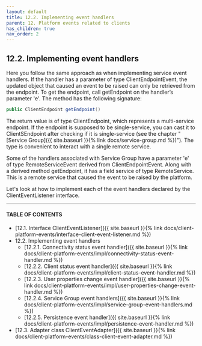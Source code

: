 ```yaml
---
layout: default
title: 12.2. Implementing event handlers
parent: 12. Platform events related to clients
has_children: true
nav_order: 2
---
```


## 12.2. Implementing event handlers

Here you follow the same approach as when implementing service event handlers. If the handler has a parameter of type <span class="datatype">ClientEndpointEvent</span>, the updated object that caused an event to be raised can only be retrieved from the endpoint. To get the endpoint, call <span class="method">getEndpoint</span> on the handler’s parameter 'e'. The method has the following signature:
```java
public ClientEndpoint getEndpoint()
```
The return value is of type <span class="datatype">ClientEndpoint</span>, which represents a multi-service endpoint. If the endpoint is supposed to be single-service, you can cast it to <span class="datatype">ClientSEndpoint</span> after checking if it is single-service (see the chapter "[Service Group]({{ site.baseurl }}{% link docs/service-group.md %})"). The type is convenient to interact with a single remote service.  

Some of the handlers associated with Service Group have a parameter 'e' of type <span class="datatype">RemoteServiceEvent</span> derived from <span class="datatype">ClientEndpointEvent</span>. Along with a derived method <span class="method">getEndpoint</span>, it has a field service of type <span class="datatype">RemoteService</span>. This is a remote service that caused the event to be raised by the platform.  

Let's look at how to implement each of the event handlers declared by the <span class="datatype">ClientEventListener</span> interface.

---
#### TABLE OF CONTENTS
* [12.1. Interface ClientEventListener]({{ site.baseurl }}{% link docs/client-platform-events/interface-client-event-listener.md %})
* 12.2. Implementing event handlers
    * [12.2.1. Connectivity status event handler]({{ site.baseurl }}{% link docs/client-platform-events/impl/connectivity-status-event-handler.md %})
    * [12.2.2. Client status event handler]({{ site.baseurl }}{% link docs/client-platform-events/impl/client-status-event-handler.md %})
    * [12.2.3. User properties change event handler]({{ site.baseurl }}{% link docs/client-platform-events/impl/user-properties-change-event-handler.md %})
    * [12.2.4. Service Group event handlers]({{ site.baseurl }}{% link docs/client-platform-events/impl/service-group-event-handlers.md %})
    * [12.2.5. Persistence event handler]({{ site.baseurl }}{% link docs/client-platform-events/impl/persistence-event-handler.md %})
* [12.3. Adapter class ClientEventAdapter]({{ site.baseurl }}{% link docs/client-platform-events/class-client-event-adapter.md %})